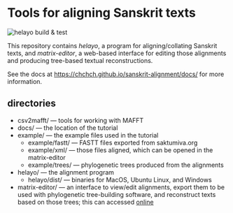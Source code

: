 # Tools for aligning Sanskrit texts

![helayo build & test](https://github.com/chchch/sanskrit-alignment/actions/workflows/build.yml/badge.svg)

This repository contains _helayo_, a program for aligning/collating Sanskrit texts, and _matrix-editor_, a web-based interface for editing those alignments and producing tree-based textual reconstructions.

See the docs at https://chchch.github.io/sanskrit-alignment/docs/ for more information.

## directories

* csv2mafft/ — tools for working with MAFFT
* docs/ — the location of the tutorial
* example/ — the example files used in the tutorial
    * example/fastt/ — FASTT files exported from saktumiva.org
    * example/xml/ — those files aligned, which can be opened in the matrix-editor
    * example/trees/ ― phylogenetic trees produced from the alignments
* helayo/ — the alignment program
    * helayo/dist/ ― binaries for MacOS, Ubuntu Linux, and Windows
* matrix-editor/ — an interface to view/edit alignments, export them to be used with phylogenetic tree-building software, and reconstruct texts based on those trees; this can accessed [online](https://chchch.github.io/matrix-editor)
